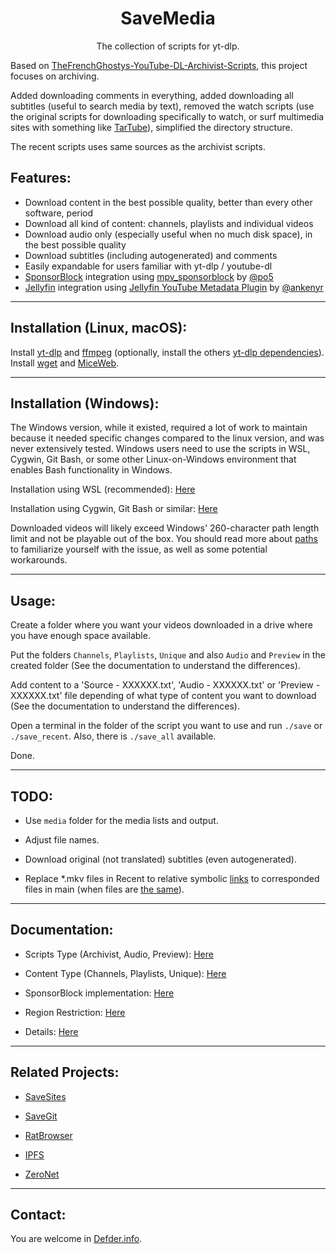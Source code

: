<h1 align="center">SaveMedia</h1>

<p align="center">The collection of scripts for yt-dlp.</p>

Based on [TheFrenchGhostys-YouTube-DL-Archivist-Scripts](https://github.com/TheFrenchGhosty/TheFrenchGhostys-YouTube-DL-Archivist-Scripts), this project focuses on archiving.

Added downloading comments in everything, added downloading all subtitles (useful to search media by text), removed the watch scripts (use the original scripts for downloading specifically to watch, or surf multimedia sites with something like [TarTube](https://github.com/axcore/tartube)), simplified the directory structure.

The recent scripts uses same sources as the archivist scripts.

## Features:

- Download content in the best possible quality, better than every other software, period
- Download all kind of content: channels, playlists and individual videos
- Download audio only (especially useful when no much disk space), in the best possible quality
- Download subtitles (including autogenerated) and comments
- Easily expandable for users familiar with yt-dlp / youtube-dl
- [SponsorBlock](https://sponsor.ajay.app/) integration using [mpv_sponsorblock](https://github.com/po5/mpv_sponsorblock) by [@po5](https://github.com/po5)
- [Jellyfin](https://jellyfin.org/) integration using [Jellyfin YouTube Metadata Plugin](https://github.com/ankenyr/jellyfin-youtube-metadata-plugin) by [@ankenyr](https://github.com/ankenyr)

---

## Installation (Linux, macOS):

Install [yt-dlp](https://github.com/yt-dlp/yt-dlp) and [ffmpeg](https://www.ffmpeg.org/) (optionally, install the others [yt-dlp dependencies](https://github.com/yt-dlp/yt-dlp#dependencies)).
Install [wget](https://www.gnu.org/software/wget/) and [MiceWeb](https://github.com/Robotizing/MiceWeb/).

---

## Installation (Windows):

The Windows version, while it existed, required a lot of work to maintain because it needed specific changes compared to the linux version, and was never extensively tested. Windows users need to use the scripts in WSL, Cygwin, Git Bash, or some other Linux-on-Windows environment that enables Bash functionality in Windows.
 
Installation using WSL (recommended): [Here](docs/WSL.md)

Installation using Cygwin, Git Bash or similar: [Here](docs/Cygwin-Git-Bash.md)

Downloaded videos will likely exceed Windows' 260-character path length limit and not be playable out of the box. You should read more about [paths](docs/About-Paths.md) to familiarize yourself with the issue, as well as some potential workarounds.

---

## Usage: 

Create a folder where you want your videos downloaded in a drive where you have enough space available.

Put the folders `Channels`, `Playlists`, `Unique` and also `Audio` and `Preview` in the created folder (See the documentation to understand the differences).

Add content to a 'Source - XXXXXX.txt', 'Audio - XXXXXX.txt' or 'Preview - XXXXXX.txt' file depending of what type of content you want to download (See the documentation to understand the differences).

Open a terminal in the folder of the script you want to use and run `./save` or `./save_recent`. Also, there is `./save_all` available.

Done.

---

## TODO: 

- Use `media` folder for the media lists and output.

- Adjust file names.

- Download original (not translated) subtitles (even autogenerated).

- Replace *.mkv files in Recent to relative symbolic [links](https://superuser.com/questions/146231/how-do-i-create-a-relative-symbolic-link-in-linux) to corresponded files in main (when files are [the same](https://unix.stackexchange.com/questions/397655/two-files-comparison-in-bash-script)).

---

## Documentation:

- Scripts Type (Archivist, Audio, Preview): [Here](docs/Scripts-Type.md)

- Content Type (Channels, Playlists, Unique): [Here](docs/Content-Type.md)

- SponsorBlock implementation: [Here](docs/SponsorBlock.md)

- Region Restriction: [Here](docs/Region-Restriction.md)

- Details: [Here](docs/Details.md) 

---

## Related Projects:

- [SaveSites](https://github.com/defder-su/SaveSites)

- [SaveGit](https://github.com/defder-su/SaveGit)

- [RatBrowser](http://ratbrowser.com)

- [IPFS](https://ipfs.io)

- [ZeroNet](https://zeronet.dev)

---

## Contact:

You are welcome in [Defder.info](http://defder.name).
